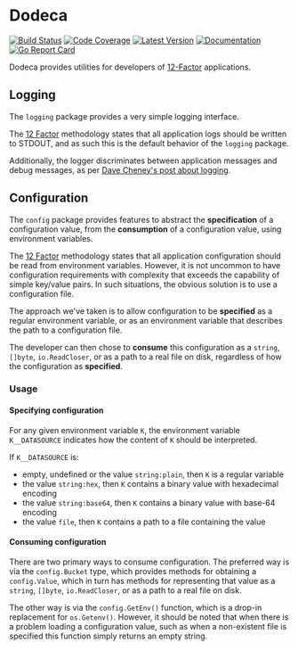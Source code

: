 # Dodeca

[![Build Status](https://github.com/dogmatiq/dodeca/workflows/CI/badge.svg)](https://github.com/dogmatiq/dodeca/actions?workflow=CI)
[![Code Coverage](https://img.shields.io/codecov/c/github/dogmatiq/dodeca/master.svg)](https://codecov.io/github/dogmatiq/dodeca)
[![Latest Version](https://img.shields.io/github/tag/dogmatiq/dodeca.svg?label=semver)](https://semver.org)
[![Documentation](https://img.shields.io/badge/go.dev-reference-007d9c)](https://pkg.go.dev/github.com/dogmatiq/dodeca)
[![Go Report Card](https://goreportcard.com/badge/github.com/dogmatiq/dodeca)](https://goreportcard.com/report/github.com/dogmatiq/dodeca)

Dodeca provides utilities for developers of [12-Factor](http://12factor.net) applications.

## Logging

The `logging` package provides a very simple logging interface.

The [12 Factor](https://12factor.net/logs) methodology states that all
application logs should be written to STDOUT, and as such this is the default
behavior of the `logging` package.

Additionally, the logger discriminates between application messages and debug
messages, as per [Dave Cheney's post about logging](https://dave.cheney.net/2015/11/05/lets-talk-about-logging).

## Configuration

The `config` package provides features to abstract the **specification** of a
configuration value, from the **consumption** of a configuration value, using
environment variables.

The [12 Factor](https://12factor.net/config) methodology states that all
application configuration should be read from environment variables. However,
it is not uncommon to have configuration requirements with complexity that
exceeds the capability of simple key/value pairs. In such situations, the
obvious solution is to use a configuration file.

The approach we've taken is to allow configuration to be **specified** as a
regular environment variable, or as an environment variable that describes the
path to a configuration file.

The developer can then chose to **consume** this configuration as a `string`,
`[]byte`, `io.ReadCloser`, or as a path to a real file on disk, regardless of
how the configuration as **specified**.

### Usage

#### Specifying configuration

For any given environment variable `K`, the environment variable `K__DATASOURCE`
indicates how the content of `K` should be interpreted.

If `K__DATASOURCE` is:

- empty, undefined or the value `string:plain`, then `K` is a regular variable
- the value `string:hex`, then `K` contains a binary value with hexadecimal encoding
- the value `string:base64`, then `K` contains a binary value with base-64 encoding
- the value `file`, then `K` contains a path to a file containing the value

#### Consuming configuration

There are two primary ways to consume configuration. The preferred way is via
the `config.Bucket` type, which provides methods for obtaining a `config.Value`,
which in turn has methods for representing that value as a `string`, `[]byte`,
`io.ReadCloser`, or as a path to a real file on disk.

The other way is via the `config.GetEnv()` function, which is a drop-in
replacement for `os.Getenv()`. However, it should be noted that when there is a
problem loading a configuration value, such as when a non-existent file is
specified this function simply returns an empty string.
